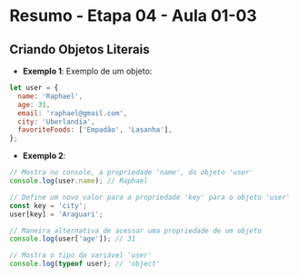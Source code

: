 # Resumo - Etapa 04 - Aula 01-03

## Criando Objetos Literais

- **Exemplo 1**: Exemplo de um objeto:

~~~javascript
let user = {
  name: 'Raphael',
  age: 31,
  email: 'raphael@gmail.com',
  city: 'Uberlandia',
  favoriteFoods: ['Empadão', 'Lasanha'],
};
~~~

- **Exemplo 2**:

~~~javascript
// Mostra no console, a propriedade 'name', do objeto 'user'
console.log(user.name); // Raphael

// Define um novo valor para a propriedade 'key' para o objeto 'user'
const key = 'city';
user[key] = 'Araguari';

// Maneira alternativa de acessar uma propriedade de um objeto
console.log(user['age']); // 31

// Mostra o tipo da variável 'user'
console.log(typeof user); // 'object'
~~~

